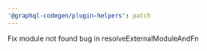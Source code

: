 ```yaml
---
'@graphql-codegen/plugin-helpers': patch
---
```


Fix module not found bug in resolveExternalModuleAndFn

